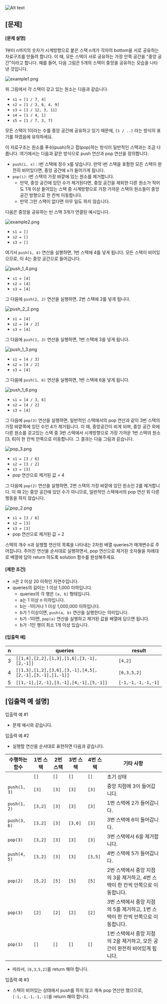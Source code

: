 ![Alt text](https://velog.velcdn.com/images%2Fjesahan%2Fpost%2Fd2c41950-b7ca-45fb-876c-59c7a3ca1f99%2Fimage.png)

## [문제]
#### [문제 설명]
<div class="challenge-markdown"><div class="markdown solarized-dark"><p>1부터 n까지의 숫자가 시계방향으로 붙은 스택 n개가 각자의 bottom을 서로 공유하는 자료구조를 만들려 합니다. 이 때, 모든 스택이 서로 공유하는 가장 안쪽 공간을 "중앙 공간"이라고 합니다. 예를 들어, 다음 그림은 5개의 스택이 중앙을 공유하는 모습을 나타낸 것입니다.</p>

<p><img src="https://grepp-programmers.s3.ap-northeast-2.amazonaws.com/files/ybm/f3088d2d-41b6-4e99-8c5e-c9ff7f4c695b/example1.png" title="" alt="example1.png"></p>

<p>위 그림에서 각 스택이 갖고 있는 원소는 다음과 같습니다.</p>

<ul>
<li><code>s1 = [1 / 7, 4]</code></li>
<li><code>s2 = [1 / 3, 6, 4, 9]</code></li>
<li><code>s3 = [1 / 12, 3, 11]</code></li>
<li><code>s4 = [1 / 4, 1]</code></li>
<li><code>s5 = [1 / 7, 3, 7]</code></li>
</ul>

<p>모든 스택이 1이라는 수를 중앙 공간에 공유하고 있기 때문에, <code>[1 / ..]</code> 라는 방식의 표기를 하였음에 유의하세요.</p>

<p>이 자료구조는 원소를 푸쉬(push)하고 팝(pop)하는 방식이 일반적인 스택과는 조금 다릅니다. 여기에서는 다음과 같은 방식으로 push 연산과 pop 연산을 정의합니다.</p>

<ul>
<li><code>push(i, x)</code> : i번 스택에 정수 x를 넣습니다. 만약 i번 스택을 포함한 모든 스택이 완전히 비어있다면, 중앙 공간에 x가 들어가게 됩니다.</li>
<li><code>pop(i)</code>: i번 스택의 가장 바깥에 있는 원소를 제거합니다. 

<ul>
<li>만약, 중앙 공간에 있던 수가 제거된다면, 중앙 공간을 제외한 다른 원소가 적어도 1개 이상 들어있는 스택 중 시계방향으로 가장 가까운 스택의 원소들이 중앙 공간 방향으로 한 칸씩 이동합니다.</li>
<li>만약 그런 스택이 없다면 아무 일도 하지 않습니다.</li>
</ul></li>
</ul>

<p>다음은 중앙을 공유하는 빈 스택 3개가 연결된 예시입니다.</p>

<p><img src="https://grepp-programmers.s3.ap-northeast-2.amazonaws.com/files/ybm/8ab33e6e-5821-490c-a622-df9d5caa16d2/example2.png" title="" alt="example2.png"></p>

<ul>
<li><code>s1 = []</code></li>
<li><code>s2 = []</code></li>
<li><code>s3 = []</code></li>
</ul>

<p>여기서 <code>push(1, 4)</code> 연산을 실행하면, 1번 스택에 4를 넣게 됩니다. 모든 스택이 비어있으므로, 이 4는 중앙 공간으로 들어갑니다.</p>

<p><img src="https://grepp-programmers.s3.ap-northeast-2.amazonaws.com/files/ybm/2b1f0b8c-3da2-4200-9b0f-089823fd1529/push_1_4.png" title="" alt="push_1_4.png"></p>

<ul>
<li><code>s1 = [4]</code></li>
<li><code>s2 = [4]</code></li>
<li><code>s3 = [4]</code></li>
</ul>

<p>그 다음에 <code>push(2, 2)</code> 연산을 실행하면, 2번 스택에 2를 넣게 됩니다.</p>

<p><img src="https://grepp-programmers.s3.ap-northeast-2.amazonaws.com/files/ybm/1c7439e6-ed56-4f1a-a8ed-8b882576d1b3/push_2_2.png" title="" alt="push_2_2.png"></p>

<ul>
<li><code>s1 = [4]</code></li>
<li><code>s2 = [4 / 2]</code></li>
<li><code>s3 = [4]</code></li>
</ul>

<p>그 다음에 <code>push(1, 3)</code> 연산을 실행하면, 1번 스택에 3을 넣게 됩니다.</p>

<p><img src="https://grepp-programmers.s3.ap-northeast-2.amazonaws.com/files/ybm/b11d94d7-5aa7-47c5-a48a-179d82e55af3/push_1_3.png" title="" alt="push_1_3.png"></p>

<ul>
<li><code>s1 = [4 / 3]</code></li>
<li><code>s2 = [4 / 2]</code></li>
<li><code>s3 = [4]</code></li>
</ul>

<p>그 다음에 <code>push(1, 6)</code> 연산을 실행하면, 1번 스택에 6을 넣게 됩니다.</p>

<p><img src="https://grepp-programmers.s3.ap-northeast-2.amazonaws.com/files/ybm/fe8cdfbd-a986-4a24-9d48-d29d17a5abe0/push_1_6.png" title="" alt="push_1_6.png"></p>

<ul>
<li><code>s1 = [4 / 3, 6]</code></li>
<li><code>s2 = [4 / 2]</code></li>
<li><code>s3 = [4]</code></li>
</ul>

<p>그 다음에 <code>pop(3)</code> 연산을 실행하면, 일반적인 스택에서의 pop 연산과 같이 3번 스택의 가장 바깥쪽에 있던 수인 4가 제거됩니다. 이 때, 중앙공간이 비게 되며, 중앙 공간 외에 다른 원소를 갖고있는 스택 중 3번 스택에서 시계방향으로 가장 가까운 1번 스택의 원소 [3, 6]이 한 칸씩 안쪽으로 이동합니다. 그 결과는 다음 그림과 같습니다.</p>

<p><img src="https://grepp-programmers.s3.ap-northeast-2.amazonaws.com/files/ybm/1a1e44a6-b7fb-418f-8eb4-0c1f8fb10998/pop_3.png" title="" alt="pop_3.png"></p>

<ul>
<li><code>s1 = [3 / 6]</code></li>
<li><code>s2 = [3 / 2]</code></li>
<li><code>s3 = [3]</code></li>
<li>pop 연산으로 제거된 값 = 4</li>
</ul>

<p>그 다음에 <code>pop(2)</code> 연산을 실행하면, 2번 스택의 가장 바깥에 있던 원소인 2를 제거합니다. 이 때 2는 중앙 공간에 있던 수가 아니므로, 일반적인 스택에서의 pop 연산 외 다른 행동을 하지 않습니다. </p>

<p><img src="https://grepp-programmers.s3.ap-northeast-2.amazonaws.com/files/ybm/43ea3c0e-454a-4f08-8dc5-c3ae0c0b6f44/pop_2.png" title="" alt="pop_2.png"></p>

<ul>
<li><code>s1 = [3 / 6]</code></li>
<li><code>s2 = [3]</code></li>
<li><code>s3 = [3]</code></li>
<li>pop 연산으로 제거된 값 = 2</li>
</ul>

<p>스택의 개수 n과 실행할 연산의 목록을 나타내는 2차원 배열 queries가 매개변수로 주어집니다. 주어진 연산을 순서대로 실행하면서, pop 연산으로 제거된 숫자들을 차례대로 배열에 담아 return 하도록 solution 함수를 완성해주세요.</p>

#### [제한 조건]
<ul>
<li>n은 2 이상 20 이하인 자연수입니다.</li>
<li>queries의 길이는 1 이상 1,000 이하입니다.

<ul>
<li>queries의 각 행은 <code>[a, b]</code> 형태입니다.</li>
<li>a는 1 이상 n 이하입니다.</li>
<li>b는 -1이거나 1 이상 1,000,000 이하입니다.</li>
<li>b가 1 이상이면, <code>push(a, b)</code> 연산을 실행한다는 의미입니다.</li>
<li>b가 -1이면, <code>pop(a)</code> 연산을 실행하고 제거된 값을 배열에 담으면 됩니다.</li>
<li>b가 -1인 행이 최소 1개 이상 있습니다.</li>
</ul></li>
</ul>

#### [입출력 예]
<table class="table">
        <thead><tr>
<th>n</th>
<th>queries</th>
<th>result</th>
</tr>
</thead>
        <tbody><tr>
<td>3</td>
<td><code>[[1,4],[2,2],[1,3],[1,6],[3,-1],[2,-1]]</code></td>
<td><code>[4,2]</code></td>
</tr>
<tr>
<td>4</td>
<td><code>[[1,3],[1,2],[3,6],[3,-1],[4,5],[2,-1],[3,-1],[1,-1]]</code></td>
<td><code>[6,3,5,2]</code></td>
</tr>
<tr>
<td>5</td>
<td><code>[[1,-1],[2,-1],[3,-1],[4,-1],[5,-1]]</code></td>
<td><code>[-1,-1,-1,-1,-1]</code></td>
</tr>
</tbody>
      </table>

## [입출력 예 설명]
<p>입출력 예 #1</p>

<ul>
<li>문제 예시와 같습니다.</li>
</ul>

<p>입출력 예 #2</p>

<ul>
<li>실행할 연산을 순서대로 표현하면 다음과 같습니다.</li>
</ul>
<table class="table">
        <thead><tr>
<th>수행하는 함수</th>
<th>1번 스택</th>
<th>2번 스택</th>
<th>3번 스택</th>
<th>4번 스택</th>
<th>기타 사항</th>
</tr>
</thead>
        <tbody><tr>
<td></td>
<td><code>[]</code></td>
<td><code>[]</code></td>
<td><code>[]</code></td>
<td><code>[]</code></td>
<td>초기 상태</td>
</tr>
<tr>
<td><code>push(1, 3)</code></td>
<td><code>[3]</code></td>
<td><code>[3]</code></td>
<td><code>[3]</code></td>
<td><code>[3]</code></td>
<td>중앙 지점에 3이 들어갑니다.</td>
</tr>
<tr>
<td><code>push(1, 2)</code></td>
<td><code>[3,2]</code></td>
<td><code>[3]</code></td>
<td><code>[3]</code></td>
<td><code>[3]</code></td>
<td>1번 스택에 2가 들어갑니다.</td>
</tr>
<tr>
<td><code>push(3, 6)</code></td>
<td><code>[3,2]</code></td>
<td><code>[3]</code></td>
<td><code>[3,6]</code></td>
<td><code>[3]</code></td>
<td>3번 스택에 6이 들어갑니다.</td>
</tr>
<tr>
<td><code>pop(3)</code></td>
<td><code>[3,2]</code></td>
<td><code>[3]</code></td>
<td><code>[3]</code></td>
<td><code>[3]</code></td>
<td>3번 스택에서 6을 제거합니다.</td>
</tr>
<tr>
<td><code>push(4, 5)</code></td>
<td><code>[3,2]</code></td>
<td><code>[3]</code></td>
<td><code>[3]</code></td>
<td><code>[3,5]</code></td>
<td>4번 스택에 5가 들어갑니다.</td>
</tr>
<tr>
<td><code>pop(2)</code></td>
<td><code>[5,2]</code></td>
<td><code>[5]</code></td>
<td><code>[5]</code></td>
<td><code>[5]</code></td>
<td>2번 스택에서 중앙 지점의 3을 제거하고, 4번 스택이 한 칸씩 안쪽으로 이동합니다.</td>
</tr>
<tr>
<td><code>pop(3)</code></td>
<td><code>[2]</code></td>
<td><code>[2]</code></td>
<td><code>[2]</code></td>
<td><code>[2]</code></td>
<td>3번 스택에서 중앙 지점의 5를 제거하고, 1번 스택이 한 칸씩 안쪽으로 이동합니다.</td>
</tr>
<tr>
<td><code>pop(1)</code></td>
<td><code>[]</code></td>
<td><code>[]</code></td>
<td><code>[]</code></td>
<td><code>[]</code></td>
<td>1번 스택에서 중앙 지점의 2을 제거하고, 모든 공간이 완전히 비어있게 됩니다.</td>
</tr>
</tbody>
      </table>
<ul>
<li>따라서, <code>[6,3,5,2]</code>를 return 해야 합니다.</li>
</ul>

<p>입출력 예 #3</p>

<ul>
<li>스택이 비어있는 상태에서 push를 하지 않고 계속 pop 연산만 했으므로, <code>[-1,-1,-1,-1,-1]</code>을 return 해야 합니다.</li>
</ul>
